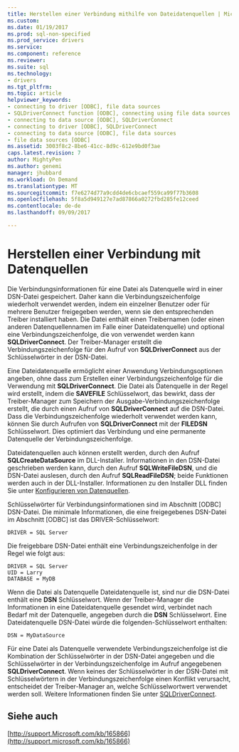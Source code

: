 ```yaml
---
title: Herstellen einer Verbindung mithilfe von Dateidatenquellen | Microsoft Docs
ms.custom: 
ms.date: 01/19/2017
ms.prod: sql-non-specified
ms.prod_service: drivers
ms.service: 
ms.component: reference
ms.reviewer: 
ms.suite: sql
ms.technology:
- drivers
ms.tgt_pltfrm: 
ms.topic: article
helpviewer_keywords:
- connecting to driver [ODBC], file data sources
- SQLDriverConnect function [ODBC], connecting using file data sources
- connecting to data source [ODBC], SQLDriverConnect
- connecting to driver [ODBC], SQLDriverConnect
- connecting to data source [ODBC], file data sources
- file data sources [ODBC]
ms.assetid: 3003f8c2-8be6-41cc-8d9c-612e9bd0f3ae
caps.latest.revision: 7
author: MightyPen
ms.author: genemi
manager: jhubbard
ms.workload: On Demand
ms.translationtype: MT
ms.sourcegitcommit: f7e6274d77a9cdd4de6cbcaef559ca99f77b3608
ms.openlocfilehash: 5f8a5d949127e7ad87866a0272fbd285fe12ceed
ms.contentlocale: de-de
ms.lasthandoff: 09/09/2017

---
```

# <a name="connecting-using-file-data-sources"></a>Herstellen einer Verbindung mit Datenquellen
Die Verbindungsinformationen für eine Datei als Datenquelle wird in einer DSN-Datei gespeichert. Daher kann die Verbindungszeichenfolge wiederholt verwendet werden, indem ein einzelner Benutzer oder für mehrere Benutzer freigegeben werden, wenn sie den entsprechenden Treiber installiert haben. Die Datei enthält einen Treibernamen (oder einen anderen Datenquellennamen im Falle einer Dateidatenquelle) und optional eine Verbindungszeichenfolge, die von verwendet werden kann **SQLDriverConnect**. Der Treiber-Manager erstellt die Verbindungszeichenfolge für den Aufruf von **SQLDriverConnect** aus der Schlüsselwörter in der DSN-Datei.  
  
 Eine Dateidatenquelle ermöglicht einer Anwendung Verbindungsoptionen angeben, ohne dass zum Erstellen einer Verbindungszeichenfolge für die Verwendung mit **SQLDriverConnect**. Die Datei als Datenquelle in der Regel wird erstellt, indem die **SAVEFILE** Schlüsselwort, das bewirkt, dass der Treiber-Manager zum Speichern der Ausgabe-Verbindungszeichenfolge erstellt, die durch einen Aufruf von **SQLDriverConnect** auf die DSN-Datei. Dass die Verbindungszeichenfolge wiederholt verwendet werden kann, können Sie durch Aufrufen von **SQLDriverConnect** mit der **FILEDSN** Schlüsselwort. Dies optimiert das Verbindung und eine permanente Datenquelle der Verbindungszeichenfolge.  
  
 Dateidatenquellen auch können erstellt werden, durch den Aufruf **SQLCreateDataSource** im DLL-Installer. Informationen in den DSN-Datei geschrieben werden kann, durch den Aufruf **SQLWriteFileDSN**, und die DSN-Datei auslesen, durch den Aufruf **SQLReadFileDSN**; beide Funktionen werden auch in der DLL-Installer. Informationen zu den Installer DLL finden Sie unter [Konfigurieren von Datenquellen](../../../odbc/reference/install/configuring-data-sources.md).  
  
 Schlüsselwörter für Verbindungsinformationen sind im Abschnitt [ODBC] DSN-Datei. Die minimale Informationen, die eine freigegebenes DSN-Datei im Abschnitt [ODBC] ist das DRIVER-Schlüsselwort:  
  
```  
DRIVER = SQL Server  
```  
  
 Die freigebbare DSN-Datei enthält eine Verbindungszeichenfolge in der Regel wie folgt aus:  
  
```  
DRIVER = SQL Server  
UID = Larry  
DATABASE = MyDB  
```  
  
 Wenn die Datei als Datenquelle Dateidatenquelle ist, sind nur die DSN-Datei enthält eine **DSN** Schlüsselwort. Wenn der Treiber-Manager die Informationen in eine Dateidatenquelle gesendet wird, verbindet nach Bedarf mit der Datenquelle, angegeben durch die **DSN** Schlüsselwort. Eine Dateidatenquelle DSN-Datei würde die folgenden-Schlüsselwort enthalten:  
  
```  
DSN = MyDataSource  
```  
  
 Für eine Datei als Datenquelle verwendete Verbindungszeichenfolge ist die Kombination der Schlüsselwörter in der DSN-Datei angegeben und die Schlüsselwörter in der Verbindungszeichenfolge im Aufruf angegebenen **SQLDriverConnect**. Wenn keines der Schlüsselwörter in der DSN-Datei mit Schlüsselwörtern in der Verbindungszeichenfolge einen Konflikt verursacht, entscheidet der Treiber-Manager an, welche Schlüsselwortwert verwendet werden soll. Weitere Informationen finden Sie unter [SQLDriverConnect](../../../odbc/reference/syntax/sqldriverconnect-function.md).  
  
## <a name="see-also"></a>Siehe auch  
 [http://support.Microsoft.com/kb/165866](http://support.microsoft.com/kb/165866)

